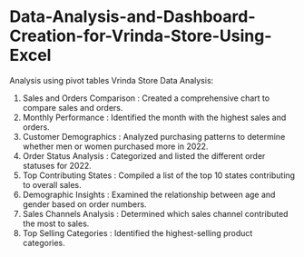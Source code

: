 # Data-Analysis-and-Dashboard-Creation-for-Vrinda-Store-Using-Excel
Analysis using pivot tables
Vrinda Store Data Analysis:

1) Sales and Orders Comparison : Created a comprehensive chart to compare sales and orders.
2) Monthly Performance : Identified the month with the highest sales and orders.
3) Customer Demographics : Analyzed purchasing patterns to determine whether men or women purchased more in 2022.
4) Order Status Analysis : Categorized and listed the different order statuses for 2022.
5) Top Contributing States : Compiled a list of the top 10 states contributing to overall sales.
6) Demographic Insights : Examined the relationship between age and gender based on order numbers.
7) Sales Channels Analysis : Determined which sales channel contributed the most to sales.
8) Top Selling Categories : Identified the highest-selling product categories.
